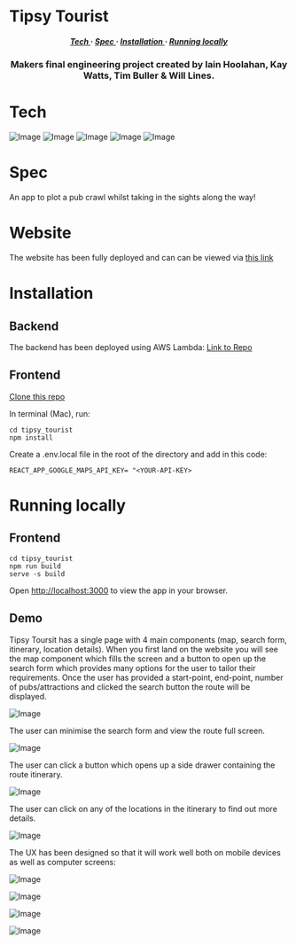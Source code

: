 # Tipsy Tourist
<div>

<h5 align="center">
<a href='https://github.com/HOOLAHAN/tipsy-tourist/blob/main/README.md#Spec'> Tech </a> <span> · </span>
<a href='https://github.com/HOOLAHAN/tipsy-tourist/blob/main/README.md#Spec'> Spec </a> <span> · </span>
<a href='https://github.com/HOOLAHAN/tipsy-tourist/blob/main/README.md#Installation'> Installation </a><span> · </span>
<a href='https://github.com/HOOLAHAN/tipsy-tourist/blob/main/README.md#Running-locally'> Running locally</a>
<h5>
</div>

<h3 align="center">
Makers final engineering project created by Iain Hoolahan, Kay Watts, Tim Buller & Will Lines.</h3>

# Tech
![Image](https://img.shields.io/badge/React-20232A?style=for-the-badge&logo=react&logoColor=61DAFB)
![Image](https://img.shields.io/badge/JavaScript-323330?style=for-the-badge&logo=javascript&logoColor=F7DF1E)
![Image](https://img.shields.io/badge/Express.js-000000?style=for-the-badge&logo=express&logoColor=white)
![Image](https://img.shields.io/badge/Postman-FF6C37?style=for-the-badge&logo=Postman&logoColor=white)
![Image](https://img.shields.io/badge/Chakra--UI-319795?style=for-the-badge&logo=chakra-ui&logoColor=white)

# Spec

An app to plot a pub crawl whilst taking in the sights along the way!

# Website

The website has been fully deployed and can can be viewed via [this link](http://tipsytourist.s3-website.eu-west-2.amazonaws.com/)

# Installation

## Backend

The backend has been deployed using AWS Lambda: 
[Link to Repo](https://github.com/HOOLAHAN/tipsy-tourst-lambda)

## Frontend

[Clone this repo](https://github.com/HOOLAHAN/tipsy-tourist)

In terminal (Mac), run:

```
cd tipsy_tourist
npm install
```
Create a .env.local file in the root of the directory and add in this code:
```
REACT_APP_GOOGLE_MAPS_API_KEY= "<YOUR-API-KEY>
```

# Running locally

## Frontend

```
cd tipsy_tourist
npm run build
serve -s build
```

Open [http://localhost:3000](http://localhost:3000) to view the app in your browser.

## Demo

Tipsy Toursit has a single page with 4 main components (map, search form, itinerary, location details). When you first land on the website you will see the map component which fills the screen and a button to open up the search form which provides many options for the user to tailor their requirements. Once the user has provided a start-point, end-point, number of pubs/attractions and clicked the search button the route will be displayed.

![Image](https://github.com/HOOLAHAN/tipsy-tourist/blob/main/README_Images/searching_route.png)

The user can minimise the search form and view the route full screen.
  
![Image](https://github.com/HOOLAHAN/tipsy-tourist/blob/main/README_Images/route.png)

The user can click a button which opens up a side drawer containing the route itinerary.
  
![Image](https://github.com/HOOLAHAN/tipsy-tourist/blob/main/README_Images/itinerary.png)

The user can click on any of the locations in the itinerary to find out more details.

![Image](https://github.com/HOOLAHAN/tipsy-tourist/blob/main/README_Images/viewing_location.png)

The UX has been designed so that it will work well both on mobile devices as well as computer screens:

![Image](https://github.com/HOOLAHAN/tipsy-tourist/blob/main/README_Images/phone_search.png)
  
![Image](https://github.com/HOOLAHAN/tipsy-tourist/blob/main/README_Images/phone_route.png)
  
![Image](https://github.com/HOOLAHAN/tipsy-tourist/blob/main/README_Images/phone_itinerary.png)
  
![Image](https://github.com/HOOLAHAN/tipsy-tourist/blob/main/README_Images/phone_location_details.png)
